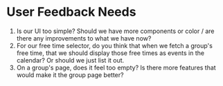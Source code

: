 # User Feedback Needs

1. Is our UI too simple? Should we have more components or color / are there any improvements to what we have now?
2. For our free time selector, do you think that when we fetch a group's free time, that we should display those free times as events in the calendar?
Or should we just list it out.
3. On a group's page, does it feel too empty? Is there more features that would make it the group page better?
